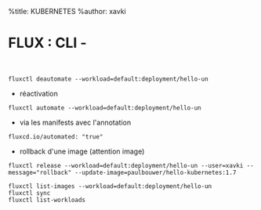 %title: KUBERNETES
%author: xavki



# FLUX : CLI - 


<br>

```
fluxctl deautomate --workload=default:deployment/hello-un
```

* réactivation

```
fluxctl automate --workload=default:deployment/hello-un
```

* via les manifests avec l'annotation

```
fluxcd.io/automated: "true" 
```

* rollback d'une image (attention image)

```
fluxctl release --workload=default:deployment/hello-un --user=xavki --message="rollback" --update-image=paulbouwer/hello-kubernetes:1.7
```

```
fluxctl list-images --workload=default:deployment/hello-un
fluxctl sync
fluxctl list-workloads
```
